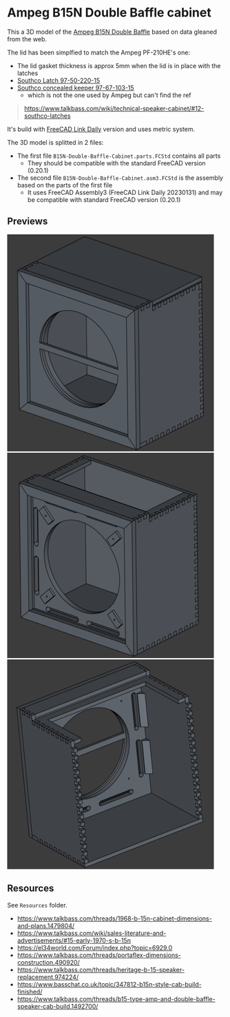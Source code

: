 # Ampeg B15N Double Baffle cabinet

This a 3D model of the [Ampeg B15N Double Baffle](https://www.talkbass.com/wiki/technical-speaker-cabinet/#2-double-baffle-cabinet) based on data gleaned from the web.

The lid has been simplfied to match the Ampeg PF-210HE's one:
- The lid gasket thickness is approx 5mm when the lid is in place with the latches
- [Southco Latch 97-50-220-15](https://southco.com/en_any_int/97-50-220-15)
- [Southco concealed keeper 97-67-103-15](https://southco.com/en_any_int/97-67-103-15)
  - which is not the one used by Ampeg but can't find the ref
> https://www.talkbass.com/wiki/technical-speaker-cabinet/#12-southco-latches

It's build with [FreeCAD Link Daily](https://github.com/realthunder/FreeCAD) version and uses metric system.

The 3D model is splitted in 2 files:
- The first file `B15N-Double-Baffle-Cabinet.parts.FCStd` contains all parts
  - They should be compatible with the standard FreeCAD version (0.20.1)
- The second file `B15N-Double-Baffle-Cabinet.asm3.FCStd` is the assembly based on the parts of the first file
  - It uses FreeCAD Assembly3 (FreeCAD Link Daily 20230131) and may be compatible with standard FreeCAD version (0.20.1)


## Previews

<img src="exports/screen0.png" width="480">
<img src="exports/screen1.png" width="480">
<img src="exports/screen2.png" width="480">


## Resources


See `Resources` folder.

- https://www.talkbass.com/threads/1968-b-15n-cabinet-dimensions-and-plans.1479804/
- https://www.talkbass.com/wiki/sales-literature-and-advertisements/#15-early-1970-s-b-15n
- https://el34world.com/Forum/index.php?topic=6929.0
- https://www.talkbass.com/threads/portaflex-dimensions-construction.490920/
- https://www.talkbass.com/threads/heritage-b-15-speaker-replacement.974224/
- https://www.basschat.co.uk/topic/347812-b15n-style-cab-build-finished/
- https://www.talkbass.com/threads/b15-type-amp-and-double-baffle-speaker-cab-build.1492700/